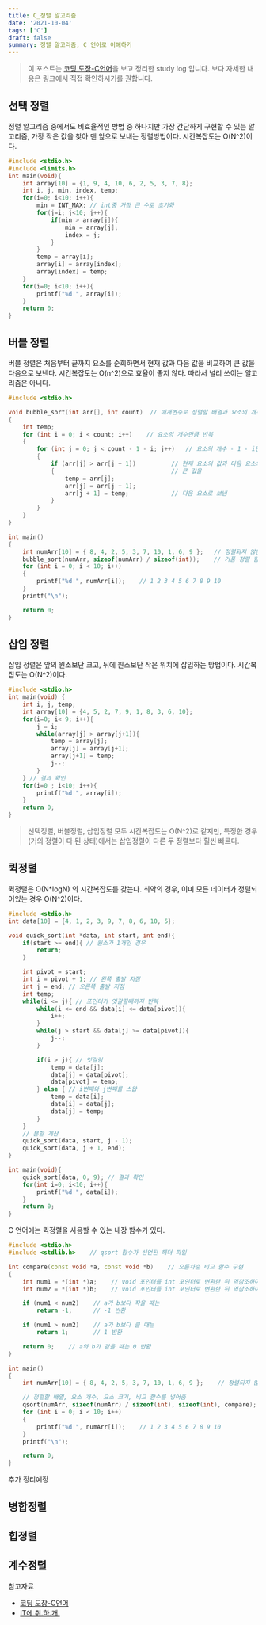 ```yaml
---
title: C_정렬 알고리즘
date: '2021-10-04'
tags: ['C']
draft: false
summary: 정렬 알고리즘, C 언어로 이해하기
---
```


> 이 포스트는 [코딩 도장-C언어](https://dojang.io)을 보고 정리한 study log 입니다. 보다 자세한 내용은 링크에서 직접 확인하시기를 권합니다.

## 선택 정렬

정렬 알고리즘 중에서도 비효율적인 방법 중 하나지만 가장 간단하게 구현할 수 있는 알고리즘, 가장 작은 값을 찾아 맨 앞으로 보내는 정렬방법이다. 시간복잡도는 O(N^2)이다.

```c++
#include <stdio.h>
#include <limits.h>
int main(void){
    int array[10] = {1, 9, 4, 10, 6, 2, 5, 3, 7, 8};
    int i, j, min, index, temp;
    for(i=0; i<10; i++){
        min = INT_MAX; // int중 가장 큰 수로 초기화
        for(j=i; j<10; j++){
            if(min > array[j]){
                min = array[j];
                index = j;
            }
        }
        temp = array[i];
        array[i] = array[index];
        array[index] = temp;
    }
    for(i=0; i<10; i++){
        printf("%d ", array[i]);
    }
    return 0;
}​
```

## 버블 정렬

버블 정렬은 처음부터 끝까지 요소를 순회하면서 현재 값과 다음 값을 비교하여 큰 값을 다음으로 보낸다. 시간복잡도는 O(n^2)으로 효율이 좋지 않다. 따라서 널리 쓰이는 알고리즘은 아니다.

```c++
#include <stdio.h>

void bubble_sort(int arr[], int count)  // 매개변수로 정렬할 배열과 요소의 개수를 받음
{
    int temp;
    for (int i = 0; i < count; i++)    // 요소의 개수만큼 반복
    {
        for (int j = 0; j < count - 1 - i; j++)   // 요소의 개수 - 1 - i만큼 반복
        {
            if (arr[j] > arr[j + 1])          // 현재 요소의 값과 다음 요소의 값을 비교하여
            {                                 // 큰 값을
                temp = arr[j];
                arr[j] = arr[j + 1];
                arr[j + 1] = temp;            // 다음 요소로 보냄
            }
        }
    }
}

int main()
{
    int numArr[10] = { 8, 4, 2, 5, 3, 7, 10, 1, 6, 9 };   // 정렬되지 않은 배열
    bubble_sort(numArr, sizeof(numArr) / sizeof(int));    // 거품 정렬 함수 호출
    for (int i = 0; i < 10; i++)
    {
        printf("%d ", numArr[i]);    // 1 2 3 4 5 6 7 8 9 10
    }
    printf("\n");

    return 0;
}
```

## 삽입 정렬

삽입 정렬은 앞의 원소보단 크고, 뒤에 원소보단 작은 위치에 삽입하는 방법이다. 시간복잡도는 O(N^2)이다.

```c++
#include <stdio.h>
int main(void) {
    int i, j, temp;
    int array[10] = {4, 5, 2, 7, 9, 1, 8, 3, 6, 10};
    for(i=0; i< 9; i++){
        j = i;
        while(array[j] > array[j+1]){
            temp = array[j];
            array[j] = array[j+1];
            array[j+1] = temp;
            j--;
        }
    } // 결과 확인
    for(i=0 ; i<10; i++){
        printf("%d ", array[i]);
    }
    return 0;
}
```

> 선택정렬, 버블정렬, 삽입정렬 모두 시간복잡도는 O(N^2)로 같지만, 특정한 경우(거의 정렬이 다 된 상태)에서는 삽입정렬이 다른 두 정렬보다 훨씬 빠르다.

## 퀵정렬

퀵정렬은 O(N\*logN) 의 시간복잡도를 갖는다. 최악의 경우, 이미 모든 데이터가 정렬되어있는 경우 O(N^2)이다.

```c++
#include <stdio.h>
int data[10] = {4, 1, 2, 3, 9, 7, 8, 6, 10, 5};

void quick_sort(int *data, int start, int end){
    if(start >= end){ // 원소가 1개인 경우
        return;
    }

    int pivot = start;
    int i = pivot + 1; // 왼쪽 출발 지점
    int j = end; // 오른쪽 출발 지점
    int temp;
    while(i <= j){ // 포인터가 엇갈릴때까지 반복
        while(i <= end && data[i] <= data[pivot]){
            i++;
        }
        while(j > start && data[j] >= data[pivot]){
            j--;
        }

        if(i > j){ // 엇갈림
            temp = data[j];
            data[j] = data[pivot];
            data[pivot] = temp;
        } else { // i번째와 j번째를 스왑
            temp = data[i];
            data[i] = data[j];
            data[j] = temp;
        }
    }
    // 분할 계산
    quick_sort(data, start, j - 1);
    quick_sort(data, j + 1, end);
}

int main(void){
    quick_sort(data, 0, 9); // 결과 확인
    for(int i=0; i<10; i++){
        printf("%d ", data[i]);
    }
    return 0;
}
```

C 언어에는 퀵정렬을 사용할 수 있는 내장 함수가 있다.

```c++
#include <stdio.h>
#include <stdlib.h>    // qsort 함수가 선언된 헤더 파일

int compare(const void *a, const void *b)    // 오름차순 비교 함수 구현
{
    int num1 = *(int *)a;    // void 포인터를 int 포인터로 변환한 뒤 역참조하여 값을 가져옴
    int num2 = *(int *)b;    // void 포인터를 int 포인터로 변환한 뒤 역참조하여 값을 가져옴

    if (num1 < num2)    // a가 b보다 작을 때는
        return -1;      // -1 반환

    if (num1 > num2)    // a가 b보다 클 때는
        return 1;       // 1 반환

    return 0;    // a와 b가 같을 때는 0 반환
}

int main()
{
    int numArr[10] = { 8, 4, 2, 5, 3, 7, 10, 1, 6, 9 };    // 정렬되지 않은 배열

    // 정렬할 배열, 요소 개수, 요소 크기, 비교 함수를 넣어줌
    qsort(numArr, sizeof(numArr) / sizeof(int), sizeof(int), compare);
    for (int i = 0; i < 10; i++)
    {
        printf("%d ", numArr[i]);    // 1 2 3 4 5 6 7 8 9 10
    }
    printf("\n");

    return 0;
}
```

추가 정리예정

## 병합정렬

## 힙정렬

## 계수정렬

참고자료

- [코딩 도장-C언어](https://dojang.io)
- [IT에 취.하.개.](https://hongku.tistory.com/146?category=804730)
